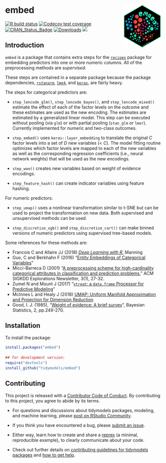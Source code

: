 
# embed <a href='https://embed.tidymodels.org'><img src='man/figures/logo.png' align="right" height="139" /></a>

<!-- badges: start -->

[![R build
status](https://github.com/tidymodels/embed/workflows/R-CMD-check/badge.svg)](https://github.com/tidymodels/embed/actions)
[![Codecov test
coverage](https://codecov.io/gh/tidymodels/embed/branch/master/graph/badge.svg)](https://codecov.io/gh/tidymodels/embed?branch=master)
[![CRAN\_Status\_Badge](http://www.r-pkg.org/badges/version/embed)](http://cran.r-project.org/web/packages/embed)
[![Downloads](http://cranlogs.r-pkg.org/badges/embed)](http://cran.rstudio.com/package=embed)
![](https://img.shields.io/badge/lifecycle-maturing-blue.svg)
<!-- badges: end -->

## Introduction

`embed` is a package that contains extra steps for the
[`recipes`](https://recipes.tidymodels.org/) package for embedding
predictors into one or more numeric columns. All of the preprocessing
methods are *supervised*.

These steps are contained in a separate package because the package
dependencies, [`rstanarm`](http://cran.rstudio.com/package=rstanarm),
[`lme4`](http://cran.rstudio.com/package=lme4), and
[`keras`](http://cran.rstudio.com/package=keras), are fairly heavy.

The steps for categorical predictors are:

  - `step_lencode_glm()`, `step_lencode_bayes()`, and
    `step_lencode_mixed()` estimate the effect of each of the factor
    levels on the outcome and these estimates are used as the new
    encoding. The estimates are estimated by a generalized linear model.
    This step can be executed without pooling (via `glm`) or with
    partial pooling (`stan_glm` or `lmer`). Currently implemented for
    numeric and two-class outcomes.

  - `step_embed()` uses `keras::layer_embedding` to translate the
    original *C* factor levels into a set of *D* new variables (\< *C*).
    The model fitting routine optimizes which factor levels are mapped
    to each of the new variables as well as the corresponding regression
    coefficients (i.e., neural network weights) that will be used as the
    new encodings.

  - `step_woe()` creates new variables based on weight of evidence
    encodings.

  - `step_feature_hash()` can create indicator variables using feature
    hashing.

For numeric predictors:

  - `step_umap()` uses a nonlinear transformation similar to t-SNE but
    can be used to project the transformation on new data. Both
    supervised and unsupervised methods can be used.

  - `step_discretize_xgb()` and `step_discretize_cart()` can make binned
    versions of numeric predictors using supervised tree-based models.

Some references for these methods are:

  - Francois C and Allaire JJ (2018) [*Deep Learning with
    R*](https://www.manning.com/books/deep-learning-with-r), Manning
  - Guo, C and Berkhahn F (2016) “[Entity Embeddings of Categorical
    Variables](https://arxiv.org/abs/1604.06737)”
  - Micci-Barreca D (2001) “[A preprocessing scheme for high-cardinality
    categorical attributes in classification and prediction
    problems](https://scholar.google.com/scholar?hl=en&as_sdt=0%2C5&q=A+preprocessing+scheme+for+high-cardinality+categorical+attributes+in+classification+and+prediction+problems&btnG=),”
    ACM SIGKDD Explorations Newsletter, 3(1), 27-32.
  - Zumel N and Mount J (2017) “[`vtreat`: a `data.frame` Processor for
    Predictive Modeling](https://arxiv.org/abs/1611.09477)”
  - McInnes L and Healy J (2018) [UMAP: Uniform Manifold Approximation
    and Projection for Dimension
    Reduction](https://arxiv.org/abs/1802.03426)
  - Good, I. J. (1985), “[Weight of evidence: A brief
    survey](https://scholar.google.com/scholar?hl=en&as_sdt=0%2C5&q=Weight+of+evidence%3A+A+brief+survey&btnG=)”,
    Bayesian Statistics, 2, pp.249-270.

## Installation

To install the package:

``` r
install.packages("embed")

## for development version:
require("devtools")
install_github("tidymodels/embed")
```

## Contributing

This project is released with a [Contributor Code of
Conduct](https://contributor-covenant.org/version/2/0/CODE_OF_CONDUCT.html).
By contributing to this project, you agree to abide by its terms.

  - For questions and discussions about tidymodels packages, modeling,
    and machine learning, please [post on RStudio
    Community](https://rstd.io/tidymodels-community).

  - If you think you have encountered a bug, please [submit an
    issue](https://github.com/tidymodels/embed/issues).

  - Either way, learn how to create and share a
    [reprex](https://rstd.io/reprex) (a minimal, reproducible example),
    to clearly communicate about your code.

  - Check out further details on [contributing guidelines for tidymodels
    packages](https://www.tidymodels.org/contribute/) and [how to get
    help](https://www.tidymodels.org/help/).
